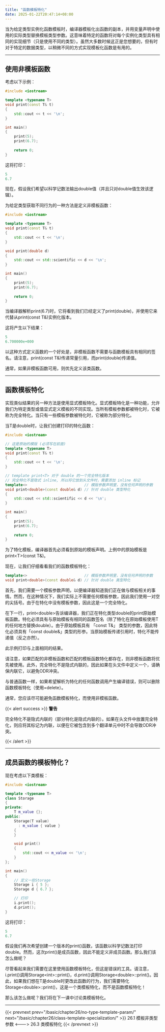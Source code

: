 ```yaml
---
title: "函数模板特化"
date: 2025-01-22T20:47:14+08:00
---
```


当为给定类型实例化函数模板时，编译器模板化出函数的副本，并用变量声明中使用的实际类型替换模板类型参数。这意味着特定的函数将对每个实例化类型具有相同的实现细节（只是使用不同的类型）。虽然大多数时候这正是您想要的，但有时对于特定的数据类型，以稍微不同的方式实现模板化函数是有用的。

***
## 使用非模板函数

考虑以下示例：

```C++
#include <iostream>

template <typename T>
void print(const T& t)
{
    std::cout << t << '\n';
}

int main()
{
    print(5);
    print(6.7);
    
    return 0;
}
```

这将打印：

```C++
5
6.7
```

现在，假设我们希望以科学记数法输出double值（并且只对double值生效该逻辑）。

为给定类型获取不同行为的一种方法是定义非模板函数：

```C++
#include <iostream>

template <typename T>
void print(const T& t)
{
    std::cout << t << '\n';
}

void print(double d)
{
    std::cout << std::scientific << d << '\n';
}

int main()
{
    print(5);
    print(6.7);
    
    return 0;
}
```

当编译器解析print(6.7)时，它将看到我们已经定义了print(double)，并使用它来代替从print(const T&)实例化版本。

这将产生以下结果：

```C++
5
6.700000e+000
```

以这种方式定义函数的一个好处是，非模板函数不需要与函数模板具有相同的签名。请注意，print(const T&)传递常量引用，而print(double)传递值。

通常，如果非模板函数可用，则优先定义该类函数。

***
## 函数模板特化

实现类似结果的另一种方法是使用显式模板特化。显式模板特化是一种功能，允许我们为特定类型或值显式定义模板的不同实现。当所有模板参数都被特化时，它被称为完全特化。当只有一些模板参数被特化时，它被称为部分特化。

当T是double时，让我们创建打印的特化函数：

```C++
#include <iostream>

// 这是原始的模版 (必须写在前面)
template <typename T>
void print(const T& t)
{
    std::cout << t << '\n';
}

// template print<T> 对于 double 的一个完全特化版本
// 完全特化不是隐式 inline, 所以将它放到头文件时，需要添加 inline 标记
template<>                          // 模版参数声明里，没有任何声明的参数
void print<double>(const double& d) // 针对 double 类型特化
{
    std::cout << std::scientific << d << '\n'; 
}

int main()
{
    print(5);
    print(6.7);
    
    return 0;
}
```

为了特化模板，编译器首先必须看到原始的模板声明。上例中的原始模板是print\<T\>(const T&)。

现在，让我们仔细看看我们的函数模板特化：

```C++
template<>                          // 模版参数声明里，没有任何声明的参数
void print<double>(const double& d) // 针对 double 类型特化
```

首先，我们需要一个模板参数声明，以便编译器知道我们正在做与模板相关的事情。然而，在这种情况下，我们实际上不需要任何模板参数，因此我们使用一对空的尖括号。由于在特化中没有模板参数，因此这是一个完全特化。

在下一行，print\<double\>告诉编译器，我们正在特化类型double的print原始模板函数。特化必须具有与原始模板有相同的函数签名（除了特化在原始模板使用T的任何地方替换double）。由于原始模板具有 「const T&」 类型的参数，因此特化必须具有「const double&」类型的形参。当原始模板传递引用时，特化不能传递值（反之亦然）。

此示例打印与上面相同的结果。

请注意，如果匹配的非模板函数和匹配的模板函数特化都存在，则非模板函数将优先被使用。此外，完全特化不是隐式内联的，因此如果在头文件中定义一个，请确保内联它，以避免ODR冲突。

与普通函数一样，如果希望解析为特化的任何函数调用产生编译错误，则可以删除函数模板特化（使用=delete）。

通常，您应该尽可能避免函数模板特化，而使用非模板函数。

{{< alert success >}}
**警告**

完全特化不是隐式内联的（部分特化是隐式内联的）。如果在头文件中放置完全特化，则应将其标记为内联，以便在它被包含到多个翻译单元中时不会导致ODR冲突。

{{< /alert >}}

***
## 成员函数的模板特化？

现在考虑以下类模板：

```C++
#include <iostream>

template <typename T>
class Storage
{
private:
    T m_value {};
public:
    Storage(T value)
      : m_value { value }
    {
    }

    void print()
    {
        std::cout << m_value << '\n';
    }
};

int main()
{
    // 定义一些Storage
    Storage i { 5 };
    Storage d { 6.7 };

    // 打印
    i.print();
    d.print();
}
```

这将打印：

```C++
5
6.7
```

假设我们再次希望创建一个版本的print()函数，该函数以科学记数法打印double。然而，这次print()是成员函数，因此不能定义非成员函数。那么我们该怎么做呢？

尽管看起来我们需要在这里使用函数模板特化，但这是错误的工具。请注意，i.print()调用Storage\<int\>::print()，d.print()调用Storage\<double\>::print()。因此，如果我们想在T是double时更改此函数的行为，我们需要特化Storage\<double\>::print()，这是一个类模板特化，而不是函数模板特化！

那么该怎么做呢？我们将在下一课中讨论类模板特化。

***

{{< prevnext prev="/basic/chapter26/no-type-template-param/" next="/basic/chapter26/class-template-specialization/" >}}
26.1 模板非类型参数
<--->
26.3 类模板特化
{{< /prevnext >}}
